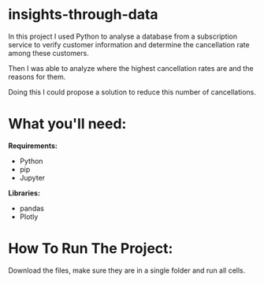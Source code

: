 # insights-through-data
In this project I used Python to analyse a database from a subscription service to verify customer information and determine the cancellation rate among these customers. 

Then I was able to analyze where the highest cancellation rates are and the reasons for them. 

Doing this I could propose a solution to reduce this number of cancellations.

# What you'll need: 

**Requirements:**
- Python
- pip
- Jupyter

**Libraries:** 
- pandas
- Plotly

# How To Run The Project:
Download the files, make sure they are in a single folder and run all cells.
